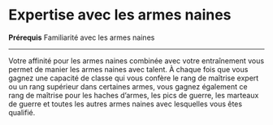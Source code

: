 # Expertise avec les armes naines

<p><strong>Prérequis</strong> Familiarité avec les armes naines</p>
<hr>
<p>Votre affinité pour les armes naines combinée avec votre entraînement vous permet de manier les armes naines avec talent. À chaque fois que vous gagnez une capacité de classe qui vous confère le rang de maîtrise expert ou un rang supérieur dans certaines armes, vous gagnez également ce rang de maîtrise pour les haches d’armes, les pics de guerre, les marteaux de guerre et toutes les autres armes naines avec lesquelles vous êtes qualifié.</p>